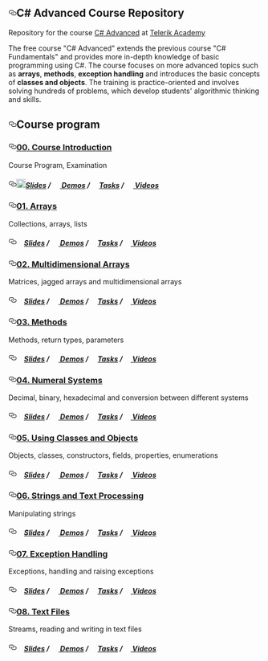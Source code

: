 <article class="markdown-body entry-content" itemprop="text"><h1><a id="user-content-c-advanced-course-repository" class="anchor" href="#c-advanced-course-repository" aria-hidden="true"><svg aria-hidden="true" class="octicon octicon-link" height="16" version="1.1" viewBox="0 0 16 16" width="16"><path fill-rule="evenodd" d="M4 9h1v1H4c-1.5 0-3-1.69-3-3.5S2.55 3 4 3h4c1.45 0 3 1.69 3 3.5 0 1.41-.91 2.72-2 3.25V8.59c.58-.45 1-1.27 1-2.09C10 5.22 8.98 4 8 4H4c-.98 0-2 1.22-2 2.5S3 9 4 9zm9-3h-1v1h1c1 0 2 1.22 2 2.5S13.98 12 13 12H9c-.98 0-2-1.22-2-2.5 0-.83.42-1.64 1-2.09V6.25c-1.09.53-2 1.84-2 3.25C6 11.31 7.55 13 9 13h4c1.45 0 3-1.69 3-3.5S14.5 6 13 6z"></path></svg></a>C# Advanced Course Repository</h1>

<p>Repository for the course <a href="http://telerikacademy.com/Courses/Courses/Details/331">C# Advanced</a> at <a href="http://telerikacademy.com">Telerik Academy</a></p>

<p>The free course "C# Advanced" extends the previous course "C# Fundamentals" and provides more in-depth knowledge of basic programming using C#. The course focuses on more advanced topics such as <strong>arrays</strong>, <strong>methods</strong>, <strong>exception handling</strong> and introduces the basic concepts of <strong>classes and objects</strong>.
The training is practice-oriented and involves solving hundreds of problems, which develop students' algorithmic thinking and skills.</p>

<h2><a id="user-content-course-program" class="anchor" href="#course-program" aria-hidden="true"><svg aria-hidden="true" class="octicon octicon-link" height="16" version="1.1" viewBox="0 0 16 16" width="16"><path fill-rule="evenodd" d="M4 9h1v1H4c-1.5 0-3-1.69-3-3.5S2.55 3 4 3h4c1.45 0 3 1.69 3 3.5 0 1.41-.91 2.72-2 3.25V8.59c.58-.45 1-1.27 1-2.09C10 5.22 8.98 4 8 4H4c-.98 0-2 1.22-2 2.5S3 9 4 9zm9-3h-1v1h1c1 0 2 1.22 2 2.5S13.98 12 13 12H9c-.98 0-2-1.22-2-2.5 0-.83.42-1.64 1-2.09V6.25c-1.09.53-2 1.84-2 3.25C6 11.31 7.55 13 9 13h4c1.45 0 3-1.69 3-3.5S14.5 6 13 6z"></path></svg></a>Course program</h2>

<h3><a id="user-content-00-course-introduction" class="anchor" href="#00-course-introduction" aria-hidden="true"><svg aria-hidden="true" class="octicon octicon-link" height="16" version="1.1" viewBox="0 0 16 16" width="16"><path fill-rule="evenodd" d="M4 9h1v1H4c-1.5 0-3-1.69-3-3.5S2.55 3 4 3h4c1.45 0 3 1.69 3 3.5 0 1.41-.91 2.72-2 3.25V8.59c.58-.45 1-1.27 1-2.09C10 5.22 8.98 4 8 4H4c-.98 0-2 1.22-2 2.5S3 9 4 9zm9-3h-1v1h1c1 0 2 1.22 2 2.5S13.98 12 13 12H9c-.98 0-2-1.22-2-2.5 0-.83.42-1.64 1-2.09V6.25c-1.09.53-2 1.84-2 3.25C6 11.31 7.55 13 9 13h4c1.45 0 3-1.69 3-3.5S14.5 6 13 6z"></path></svg></a><a href="/TelerikAcademy/CSharp-Part-2/blob/master/Topics/00.%20Course-Intro">00. Course Introduction</a></h3>

<p>Course Program, Examination</p>

<h5><a id="user-content-slides---demos--tasks---videos" class="anchor" href="#slides---demos--tasks---videos" aria-hidden="true"><svg aria-hidden="true" class="octicon octicon-link" height="16" version="1.1" viewBox="0 0 16 16" width="16"><path fill-rule="evenodd" d="M4 9h1v1H4c-1.5 0-3-1.69-3-3.5S2.55 3 4 3h4c1.45 0 3 1.69 3 3.5 0 1.41-.91 2.72-2 3.25V8.59c.58-.45 1-1.27 1-2.09C10 5.22 8.98 4 8 4H4c-.98 0-2 1.22-2 2.5S3 9 4 9zm9-3h-1v1h1c1 0 2 1.22 2 2.5S13.98 12 13 12H9c-.98 0-2-1.22-2-2.5 0-.83.42-1.64 1-2.09V6.25c-1.09.53-2 1.84-2 3.25C6 11.31 7.55 13 9 13h4c1.45 0 3-1.69 3-3.5S14.5 6 13 6z"></path></svg></a><a href="https://rawgit.com/TelerikAcademy/CSharp-Part-2/master/Topics/00.%20Course-Intro/slides/index.html"><img src="https://raw.githubusercontent.com/TelerikAcademy/Common/master/icons/presentation.png" height="18" style="max-width:100%;">Slides</a> / <a href="https://github.com/TelerikAcademy/CSharp-Part-2/blob/master/Topics/00.%20Course-Intro/demos"><img src="https://raw.githubusercontent.com/TelerikAcademy/Common/master/icons/code.png" height="15" style="max-width:100%;"> Demos</a> / <a href="https://github.com/TelerikAcademy/CSharp-Part-2/blob/master/Topics/00.%20Course-Intro/homework"><img src="https://raw.githubusercontent.com/TelerikAcademy/Common/master/icons/homework.png" height="15" style="max-width:100%;">Tasks</a> / <a href="https://github.com/TelerikAcademy/CSharp-Part-2/blob/master/Topics/00.%20Course-Intro/VIDEOS.md"><img src="https://raw.githubusercontent.com/TelerikAcademy/Common/master/icons/video.png" height="15" style="max-width:100%;"> Videos</a></h5>

<h3><a id="user-content-01-arrays" class="anchor" href="#01-arrays" aria-hidden="true"><svg aria-hidden="true" class="octicon octicon-link" height="16" version="1.1" viewBox="0 0 16 16" width="16"><path fill-rule="evenodd" d="M4 9h1v1H4c-1.5 0-3-1.69-3-3.5S2.55 3 4 3h4c1.45 0 3 1.69 3 3.5 0 1.41-.91 2.72-2 3.25V8.59c.58-.45 1-1.27 1-2.09C10 5.22 8.98 4 8 4H4c-.98 0-2 1.22-2 2.5S3 9 4 9zm9-3h-1v1h1c1 0 2 1.22 2 2.5S13.98 12 13 12H9c-.98 0-2-1.22-2-2.5 0-.83.42-1.64 1-2.09V6.25c-1.09.53-2 1.84-2 3.25C6 11.31 7.55 13 9 13h4c1.45 0 3-1.69 3-3.5S14.5 6 13 6z"></path></svg></a><a href="/TelerikAcademy/CSharp-Part-2/blob/master/Topics/01.%20Arrays">01. Arrays</a></h3>

<p>Collections, arrays, lists</p>

<h5><a id="user-content-slides---demos--tasks---videos-1" class="anchor" href="#slides---demos--tasks---videos-1" aria-hidden="true"><svg aria-hidden="true" class="octicon octicon-link" height="16" version="1.1" viewBox="0 0 16 16" width="16"><path fill-rule="evenodd" d="M4 9h1v1H4c-1.5 0-3-1.69-3-3.5S2.55 3 4 3h4c1.45 0 3 1.69 3 3.5 0 1.41-.91 2.72-2 3.25V8.59c.58-.45 1-1.27 1-2.09C10 5.22 8.98 4 8 4H4c-.98 0-2 1.22-2 2.5S3 9 4 9zm9-3h-1v1h1c1 0 2 1.22 2 2.5S13.98 12 13 12H9c-.98 0-2-1.22-2-2.5 0-.83.42-1.64 1-2.09V6.25c-1.09.53-2 1.84-2 3.25C6 11.31 7.55 13 9 13h4c1.45 0 3-1.69 3-3.5S14.5 6 13 6z"></path></svg></a><a href="https://rawgit.com/TelerikAcademy/CSharp-Part-2/master/Topics/01.%20Arrays/slides/index.html"><img src="https://raw.githubusercontent.com/TelerikAcademy/Common/master/icons/presentation.png" height="15" style="max-width:100%;">Slides</a> / <a href="https://github.com/TelerikAcademy/CSharp-Part-2/blob/master/Topics/01.%20Arrays/demos"><img src="https://raw.githubusercontent.com/TelerikAcademy/Common/master/icons/code.png" height="15" style="max-width:100%;"> Demos</a> / <a href="https://github.com/TelerikAcademy/CSharp-Part-2/blob/master/Topics/01.%20Arrays/homework"><img src="https://raw.githubusercontent.com/TelerikAcademy/Common/master/icons/homework.png" height="15" style="max-width:100%;">Tasks</a> / <a href="https://github.com/TelerikAcademy/CSharp-Part-2/blob/master/Topics/01.%20Arrays/VIDEOS.md"><img src="https://raw.githubusercontent.com/TelerikAcademy/Common/master/icons/video.png" height="13" style="max-width:100%;"> Videos</a></h5>

<h3><a id="user-content-02-multidimensional-arrays" class="anchor" href="#02-multidimensional-arrays" aria-hidden="true"><svg aria-hidden="true" class="octicon octicon-link" height="16" version="1.1" viewBox="0 0 16 16" width="16"><path fill-rule="evenodd" d="M4 9h1v1H4c-1.5 0-3-1.69-3-3.5S2.55 3 4 3h4c1.45 0 3 1.69 3 3.5 0 1.41-.91 2.72-2 3.25V8.59c.58-.45 1-1.27 1-2.09C10 5.22 8.98 4 8 4H4c-.98 0-2 1.22-2 2.5S3 9 4 9zm9-3h-1v1h1c1 0 2 1.22 2 2.5S13.98 12 13 12H9c-.98 0-2-1.22-2-2.5 0-.83.42-1.64 1-2.09V6.25c-1.09.53-2 1.84-2 3.25C6 11.31 7.55 13 9 13h4c1.45 0 3-1.69 3-3.5S14.5 6 13 6z"></path></svg></a><a href="https://github.com/TelerikAcademy/CSharp-Part-2/blob/master/Topics/02.%20Multidimensional-Arrays">02. Multidimensional Arrays</a></h3>

<p>Matrices, jagged arrays and multidimensional arrays</p>

<h5><a id="user-content-slides---demos--tasks---videos-2" class="anchor" href="#slides---demos--tasks---videos-2" aria-hidden="true"><svg aria-hidden="true" class="octicon octicon-link" height="16" version="1.1" viewBox="0 0 16 16" width="16"><path fill-rule="evenodd" d="M4 9h1v1H4c-1.5 0-3-1.69-3-3.5S2.55 3 4 3h4c1.45 0 3 1.69 3 3.5 0 1.41-.91 2.72-2 3.25V8.59c.58-.45 1-1.27 1-2.09C10 5.22 8.98 4 8 4H4c-.98 0-2 1.22-2 2.5S3 9 4 9zm9-3h-1v1h1c1 0 2 1.22 2 2.5S13.98 12 13 12H9c-.98 0-2-1.22-2-2.5 0-.83.42-1.64 1-2.09V6.25c-1.09.53-2 1.84-2 3.25C6 11.31 7.55 13 9 13h4c1.45 0 3-1.69 3-3.5S14.5 6 13 6z"></path></svg></a><a href="https://rawgit.com/TelerikAcademy/CSharp-Part-2/master/Topics/02.%20Multidimensional-Arrays/slides/index.html"><img src="https://raw.githubusercontent.com/TelerikAcademy/Common/master/icons/presentation.png" height="15" style="max-width:100%;">Slides</a> / <a href="/TelerikAcademy/CSharp-Part-2/blob/master/Topics/02.%20Multidimensional-Arrays/demos"><img src="https://raw.githubusercontent.com/TelerikAcademy/Common/master/icons/code.png" height="15" style="max-width:100%;"> Demos</a> / <a href="https://github.com/TelerikAcademy/CSharp-Part-2/blob/master/Topics/02.%20Multidimensional-Arrays/homework"><img src="https://raw.githubusercontent.com/TelerikAcademy/Common/master/icons/homework.png" height="15" style="max-width:100%;">Tasks</a> / <a href="https://github.com/TelerikAcademy/CSharp-Part-2/blob/master/Topics/02.%20Multidimensional-Arrays/VIDEOS.md"><img src="https://raw.githubusercontent.com/TelerikAcademy/Common/master/icons/video.png" height="13" style="max-width:100%;"> Videos</a></h5>

<h3><a id="user-content-03-methods" class="anchor" href="#03-methods" aria-hidden="true"><svg aria-hidden="true" class="octicon octicon-link" height="16" version="1.1" viewBox="0 0 16 16" width="16"><path fill-rule="evenodd" d="M4 9h1v1H4c-1.5 0-3-1.69-3-3.5S2.55 3 4 3h4c1.45 0 3 1.69 3 3.5 0 1.41-.91 2.72-2 3.25V8.59c.58-.45 1-1.27 1-2.09C10 5.22 8.98 4 8 4H4c-.98 0-2 1.22-2 2.5S3 9 4 9zm9-3h-1v1h1c1 0 2 1.22 2 2.5S13.98 12 13 12H9c-.98 0-2-1.22-2-2.5 0-.83.42-1.64 1-2.09V6.25c-1.09.53-2 1.84-2 3.25C6 11.31 7.55 13 9 13h4c1.45 0 3-1.69 3-3.5S14.5 6 13 6z"></path></svg></a><a href="https://github.com/TelerikAcademy/CSharp-Part-2/blob/master/Topics/03.%20Methods">03. Methods</a></h3>

<p>Methods, return types, parameters</p>

<h5><a id="user-content-slides---demos--tasks---videos-3" class="anchor" href="#slides---demos--tasks---videos-3" aria-hidden="true"><svg aria-hidden="true" class="octicon octicon-link" height="16" version="1.1" viewBox="0 0 16 16" width="16"><path fill-rule="evenodd" d="M4 9h1v1H4c-1.5 0-3-1.69-3-3.5S2.55 3 4 3h4c1.45 0 3 1.69 3 3.5 0 1.41-.91 2.72-2 3.25V8.59c.58-.45 1-1.27 1-2.09C10 5.22 8.98 4 8 4H4c-.98 0-2 1.22-2 2.5S3 9 4 9zm9-3h-1v1h1c1 0 2 1.22 2 2.5S13.98 12 13 12H9c-.98 0-2-1.22-2-2.5 0-.83.42-1.64 1-2.09V6.25c-1.09.53-2 1.84-2 3.25C6 11.31 7.55 13 9 13h4c1.45 0 3-1.69 3-3.5S14.5 6 13 6z"></path></svg></a><a href="https://rawgit.com/TelerikAcademy/CSharp-Part-2/master/Topics/03.%20Methods/slides/index.html"><img src="https://raw.githubusercontent.com/TelerikAcademy/Common/master/icons/presentation.png" height="15" style="max-width:100%;">Slides</a> / <a href="https://github.com/TelerikAcademy/CSharp-Part-2/blob/master/Topics/03.%20Methods/demos"><img src="https://raw.githubusercontent.com/TelerikAcademy/Common/master/icons/code.png" height="15" style="max-width:100%;"> Demos</a> / <a href="https://github.com/TelerikAcademy/CSharp-Part-2/blob/master/Topics/03.%20Methods/homework"><img src="https://raw.githubusercontent.com/TelerikAcademy/Common/master/icons/homework.png" height="15" style="max-width:100%;">Tasks</a> / <a href="https://github.com/TelerikAcademy/CSharp-Part-2/blob/master/Topics/03.%20Methods/VIDEOS.md"><img src="https://raw.githubusercontent.com/TelerikAcademy/Common/master/icons/video.png" height="13" style="max-width:100%;"> Videos</a></h5>

<h3><a id="user-content-04-numeral-systems" class="anchor" href="#04-numeral-systems" aria-hidden="true"><svg aria-hidden="true" class="octicon octicon-link" height="16" version="1.1" viewBox="0 0 16 16" width="16"><path fill-rule="evenodd" d="M4 9h1v1H4c-1.5 0-3-1.69-3-3.5S2.55 3 4 3h4c1.45 0 3 1.69 3 3.5 0 1.41-.91 2.72-2 3.25V8.59c.58-.45 1-1.27 1-2.09C10 5.22 8.98 4 8 4H4c-.98 0-2 1.22-2 2.5S3 9 4 9zm9-3h-1v1h1c1 0 2 1.22 2 2.5S13.98 12 13 12H9c-.98 0-2-1.22-2-2.5 0-.83.42-1.64 1-2.09V6.25c-1.09.53-2 1.84-2 3.25C6 11.31 7.55 13 9 13h4c1.45 0 3-1.69 3-3.5S14.5 6 13 6z"></path></svg></a><a href="/TelerikAcademy/CSharp-Part-2/blob/master/Topics/04.%20Numeral-Systems">04. Numeral Systems</a></h3>

<p>Decimal, binary, hexadecimal and conversion between different systems</p>

<h5><a id="user-content-slides---demos--tasks---videos-4" class="anchor" href="#slides---demos--tasks---videos-4" aria-hidden="true"><svg aria-hidden="true" class="octicon octicon-link" height="16" version="1.1" viewBox="0 0 16 16" width="16"><path fill-rule="evenodd" d="M4 9h1v1H4c-1.5 0-3-1.69-3-3.5S2.55 3 4 3h4c1.45 0 3 1.69 3 3.5 0 1.41-.91 2.72-2 3.25V8.59c.58-.45 1-1.27 1-2.09C10 5.22 8.98 4 8 4H4c-.98 0-2 1.22-2 2.5S3 9 4 9zm9-3h-1v1h1c1 0 2 1.22 2 2.5S13.98 12 13 12H9c-.98 0-2-1.22-2-2.5 0-.83.42-1.64 1-2.09V6.25c-1.09.53-2 1.84-2 3.25C6 11.31 7.55 13 9 13h4c1.45 0 3-1.69 3-3.5S14.5 6 13 6z"></path></svg></a><a href="https://rawgit.com/TelerikAcademy/CSharp-Part-2/master/Topics/04.%20Numeral-Systems/slides/index.html"><img src="https://raw.githubusercontent.com/TelerikAcademy/Common/master/icons/presentation.png" height="15" style="max-width:100%;">Slides</a> / <a href="https://github.com/TelerikAcademy/CSharp-Part-2/blob/master/Topics/04.%20Numeral-Systems/demos"><img src="https://raw.githubusercontent.com/TelerikAcademy/Common/master/icons/code.png" height="15" style="max-width:100%;"> Demos</a> / <a href="https://github.com/TelerikAcademy/CSharp-Part-2/blob/master/Topics/04.%20Numeral-Systems/homework"><img src="https://raw.githubusercontent.com/TelerikAcademy/Common/master/icons/homework.png" height="15" style="max-width:100%;">Tasks</a> / <a href="https://github.com/TelerikAcademy/CSharp-Part-2/blob/master/Topics/04.%20Numeral-Systems/VIDEOS.md"><img src="https://raw.githubusercontent.com/TelerikAcademy/Common/master/icons/video.png" height="13" style="max-width:100%;"> Videos</a></h5>

<h3><a id="user-content-05-using-classes-and-objects" class="anchor" href="#05-using-classes-and-objects" aria-hidden="true"><svg aria-hidden="true" class="octicon octicon-link" height="16" version="1.1" viewBox="0 0 16 16" width="16"><path fill-rule="evenodd" d="M4 9h1v1H4c-1.5 0-3-1.69-3-3.5S2.55 3 4 3h4c1.45 0 3 1.69 3 3.5 0 1.41-.91 2.72-2 3.25V8.59c.58-.45 1-1.27 1-2.09C10 5.22 8.98 4 8 4H4c-.98 0-2 1.22-2 2.5S3 9 4 9zm9-3h-1v1h1c1 0 2 1.22 2 2.5S13.98 12 13 12H9c-.98 0-2-1.22-2-2.5 0-.83.42-1.64 1-2.09V6.25c-1.09.53-2 1.84-2 3.25C6 11.31 7.55 13 9 13h4c1.45 0 3-1.69 3-3.5S14.5 6 13 6z"></path></svg></a><a href="https://github.com/TelerikAcademy/CSharp-Part-2/blob/master/Topics/05.%20Using-Classes-and-Objects">05. Using Classes and Objects</a></h3>

<p>Objects, classes, constructors, fields, properties, enumerations</p>

<h5><a id="user-content-slides---demos--tasks---videos-5" class="anchor" href="#slides---demos--tasks---videos-5" aria-hidden="true"><svg aria-hidden="true" class="octicon octicon-link" height="16" version="1.1" viewBox="0 0 16 16" width="16"><path fill-rule="evenodd" d="M4 9h1v1H4c-1.5 0-3-1.69-3-3.5S2.55 3 4 3h4c1.45 0 3 1.69 3 3.5 0 1.41-.91 2.72-2 3.25V8.59c.58-.45 1-1.27 1-2.09C10 5.22 8.98 4 8 4H4c-.98 0-2 1.22-2 2.5S3 9 4 9zm9-3h-1v1h1c1 0 2 1.22 2 2.5S13.98 12 13 12H9c-.98 0-2-1.22-2-2.5 0-.83.42-1.64 1-2.09V6.25c-1.09.53-2 1.84-2 3.25C6 11.31 7.55 13 9 13h4c1.45 0 3-1.69 3-3.5S14.5 6 13 6z"></path></svg></a><a href="https://rawgit.com/TelerikAcademy/CSharp-Part-2/master/Topics/05.%20Using-Classes-and-Objects/slides/index.html"><img src="https://raw.githubusercontent.com/TelerikAcademy/Common/master/icons/presentation.png" height="15" style="max-width:100%;">Slides</a> / <a href="/TelerikAcademy/CSharp-Part-2/blob/master/Topics/05.%20Using-Classes-and-Objects/demos"><img src="https://raw.githubusercontent.com/TelerikAcademy/Common/master/icons/code.png" height="15" style="max-width:100%;"> Demos</a> / <a href="https://github.com/TelerikAcademy/CSharp-Part-2/blob/master/Topics/05.%20Using-Classes-and-Objects/homework"><img src="https://raw.githubusercontent.com/TelerikAcademy/Common/master/icons/homework.png" height="15" style="max-width:100%;">Tasks</a> / <a href="https://github.com/TelerikAcademy/CSharp-Part-2/blob/master/Topics/05.%20Using-Classes-and-Objects/VIDEOS.md"><img src="https://raw.githubusercontent.com/TelerikAcademy/Common/master/icons/video.png" height="13" style="max-width:100%;"> Videos</a></h5>

<h3><a id="user-content-06-strings-and-text-processing" class="anchor" href="#06-strings-and-text-processing" aria-hidden="true"><svg aria-hidden="true" class="octicon octicon-link" height="16" version="1.1" viewBox="0 0 16 16" width="16"><path fill-rule="evenodd" d="M4 9h1v1H4c-1.5 0-3-1.69-3-3.5S2.55 3 4 3h4c1.45 0 3 1.69 3 3.5 0 1.41-.91 2.72-2 3.25V8.59c.58-.45 1-1.27 1-2.09C10 5.22 8.98 4 8 4H4c-.98 0-2 1.22-2 2.5S3 9 4 9zm9-3h-1v1h1c1 0 2 1.22 2 2.5S13.98 12 13 12H9c-.98 0-2-1.22-2-2.5 0-.83.42-1.64 1-2.09V6.25c-1.09.53-2 1.84-2 3.25C6 11.31 7.55 13 9 13h4c1.45 0 3-1.69 3-3.5S14.5 6 13 6z"></path></svg></a><a href="https://github.com/TelerikAcademy/CSharp-Part-2/blob/master/Topics/06.%20Strings-and-Text-Processing">06. Strings and Text Processing</a></h3>

<p>Manipulating strings</p>

<h5><a id="user-content-slides---demos--tasks---videos-6" class="anchor" href="#slides---demos--tasks---videos-6" aria-hidden="true"><svg aria-hidden="true" class="octicon octicon-link" height="16" version="1.1" viewBox="0 0 16 16" width="16"><path fill-rule="evenodd" d="M4 9h1v1H4c-1.5 0-3-1.69-3-3.5S2.55 3 4 3h4c1.45 0 3 1.69 3 3.5 0 1.41-.91 2.72-2 3.25V8.59c.58-.45 1-1.27 1-2.09C10 5.22 8.98 4 8 4H4c-.98 0-2 1.22-2 2.5S3 9 4 9zm9-3h-1v1h1c1 0 2 1.22 2 2.5S13.98 12 13 12H9c-.98 0-2-1.22-2-2.5 0-.83.42-1.64 1-2.09V6.25c-1.09.53-2 1.84-2 3.25C6 11.31 7.55 13 9 13h4c1.45 0 3-1.69 3-3.5S14.5 6 13 6z"></path></svg></a><a href="https://rawgit.com/TelerikAcademy/CSharp-Part-2/master/Topics/06.%20Strings-and-Text-Processing/slides/index.html"><img src="https://raw.githubusercontent.com/TelerikAcademy/Common/master/icons/presentation.png" height="15" style="max-width:100%;">Slides</a> / <a href="https://github.com/TelerikAcademy/CSharp-Part-2/blob/master/Topics/06.%20Strings-and-Text-Processing/demos"><img src="https://raw.githubusercontent.com/TelerikAcademy/Common/master/icons/code.png" height="15" style="max-width:100%;"> Demos</a> / <a href="https://github.com/TelerikAcademy/CSharp-Part-2/blob/master/Topics/06.%20Strings-and-Text-Processing/homework"><img src="https://raw.githubusercontent.com/TelerikAcademy/Common/master/icons/homework.png" height="15" style="max-width:100%;">Tasks</a> / <a href="https://github.com/TelerikAcademy/CSharp-Part-2/blob/master/Topics/06.%20Strings-and-Text-Processing/VIDEOS.md"><img src="https://raw.githubusercontent.com/TelerikAcademy/Common/master/icons/video.png" height="13" style="max-width:100%;"> Videos</a></h5>

<h3><a id="user-content-07-exception-handling" class="anchor" href="#07-exception-handling" aria-hidden="true"><svg aria-hidden="true" class="octicon octicon-link" height="16" version="1.1" viewBox="0 0 16 16" width="16"><path fill-rule="evenodd" d="M4 9h1v1H4c-1.5 0-3-1.69-3-3.5S2.55 3 4 3h4c1.45 0 3 1.69 3 3.5 0 1.41-.91 2.72-2 3.25V8.59c.58-.45 1-1.27 1-2.09C10 5.22 8.98 4 8 4H4c-.98 0-2 1.22-2 2.5S3 9 4 9zm9-3h-1v1h1c1 0 2 1.22 2 2.5S13.98 12 13 12H9c-.98 0-2-1.22-2-2.5 0-.83.42-1.64 1-2.09V6.25c-1.09.53-2 1.84-2 3.25C6 11.31 7.55 13 9 13h4c1.45 0 3-1.69 3-3.5S14.5 6 13 6z"></path></svg></a><a href="https://github.com/TelerikAcademy/CSharp-Part-2/blob/master/Topics/07.%20Exception-Handling">07. Exception Handling</a></h3>

<p>Exceptions, handling and raising exceptions</p>

<h5><a id="user-content-slides---demos--tasks---videos-7" class="anchor" href="#slides---demos--tasks---videos-7" aria-hidden="true"><svg aria-hidden="true" class="octicon octicon-link" height="16" version="1.1" viewBox="0 0 16 16" width="16"><path fill-rule="evenodd" d="M4 9h1v1H4c-1.5 0-3-1.69-3-3.5S2.55 3 4 3h4c1.45 0 3 1.69 3 3.5 0 1.41-.91 2.72-2 3.25V8.59c.58-.45 1-1.27 1-2.09C10 5.22 8.98 4 8 4H4c-.98 0-2 1.22-2 2.5S3 9 4 9zm9-3h-1v1h1c1 0 2 1.22 2 2.5S13.98 12 13 12H9c-.98 0-2-1.22-2-2.5 0-.83.42-1.64 1-2.09V6.25c-1.09.53-2 1.84-2 3.25C6 11.31 7.55 13 9 13h4c1.45 0 3-1.69 3-3.5S14.5 6 13 6z"></path></svg></a><a href="/TelerikAcademy/CSharp-Part-2/blob/master/Topics/07.%20Exception-Handling/slides"><img src="https://raw.githubusercontent.com/TelerikAcademy/Common/master/icons/presentation.png" height="15" style="max-width:100%;">Slides</a> / <a href="https://github.com/TelerikAcademy/CSharp-Part-2/blob/master/Topics/07.%20Exception-Handling/demos"><img src="https://raw.githubusercontent.com/TelerikAcademy/Common/master/icons/code.png" height="15" style="max-width:100%;"> Demos</a> / <a href="https://github.com/TelerikAcademy/CSharp-Part-2/blob/master/Topics/07.%20Exception-Handling/homework"><img src="https://raw.githubusercontent.com/TelerikAcademy/Common/master/icons/homework.png" height="15" style="max-width:100%;">Tasks</a> / <a href="https://github.com/TelerikAcademy/CSharp-Part-2/blob/master/Topics/07.%20Exception-Handling/VIDEOS.md"><img src="https://raw.githubusercontent.com/TelerikAcademy/Common/master/icons/video.png" height="13" style="max-width:100%;"> Videos</a></h5>

<h3><a id="user-content-08-text-files" class="anchor" href="#08-text-files" aria-hidden="true"><svg aria-hidden="true" class="octicon octicon-link" height="16" version="1.1" viewBox="0 0 16 16" width="16"><path fill-rule="evenodd" d="M4 9h1v1H4c-1.5 0-3-1.69-3-3.5S2.55 3 4 3h4c1.45 0 3 1.69 3 3.5 0 1.41-.91 2.72-2 3.25V8.59c.58-.45 1-1.27 1-2.09C10 5.22 8.98 4 8 4H4c-.98 0-2 1.22-2 2.5S3 9 4 9zm9-3h-1v1h1c1 0 2 1.22 2 2.5S13.98 12 13 12H9c-.98 0-2-1.22-2-2.5 0-.83.42-1.64 1-2.09V6.25c-1.09.53-2 1.84-2 3.25C6 11.31 7.55 13 9 13h4c1.45 0 3-1.69 3-3.5S14.5 6 13 6z"></path></svg></a><a href="https://github.com/TelerikAcademy/CSharp-Part-2/blob/master/Topics/08.%20Text-Files">08. Text Files</a></h3>

<p>Streams, reading and writing in text files</p>

<h5><a id="user-content-slides---demos--tasks---videos-8" class="anchor" href="#slides---demos--tasks---videos-8" aria-hidden="true"><svg aria-hidden="true" class="octicon octicon-link" height="16" version="1.1" viewBox="0 0 16 16" width="16"><path fill-rule="evenodd" d="M4 9h1v1H4c-1.5 0-3-1.69-3-3.5S2.55 3 4 3h4c1.45 0 3 1.69 3 3.5 0 1.41-.91 2.72-2 3.25V8.59c.58-.45 1-1.27 1-2.09C10 5.22 8.98 4 8 4H4c-.98 0-2 1.22-2 2.5S3 9 4 9zm9-3h-1v1h1c1 0 2 1.22 2 2.5S13.98 12 13 12H9c-.98 0-2-1.22-2-2.5 0-.83.42-1.64 1-2.09V6.25c-1.09.53-2 1.84-2 3.25C6 11.31 7.55 13 9 13h4c1.45 0 3-1.69 3-3.5S14.5 6 13 6z"></path></svg></a><a href="/TelerikAcademy/CSharp-Part-2/blob/master/Topics/08.%20Text-Files/slides"><img src="https://raw.githubusercontent.com/TelerikAcademy/Common/master/icons/presentation.png" height="15" style="max-width:100%;">Slides</a> / <a href="https://github.com/TelerikAcademy/CSharp-Part-2/blob/master/Topics/08.%20Text-Files/demos"><img src="https://raw.githubusercontent.com/TelerikAcademy/Common/master/icons/code.png" height="15" style="max-width:100%;"> Demos</a> / <a href="https://github.com/TelerikAcademy/CSharp-Part-2/blob/master/Topics/08.%20Text-Files/homework"><img src="https://raw.githubusercontent.com/TelerikAcademy/Common/master/icons/homework.png" height="15" style="max-width:100%;">Tasks</a> / <a href="https://github.com/TelerikAcademy/CSharp-Part-2/blob/master/Topics/08.%20Text-Files/VIDEOS.md"><img src="https://raw.githubusercontent.com/TelerikAcademy/Common/master/icons/video.png" height="13" style="max-width:100%;"> Videos</a></h5>
</article>